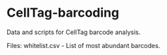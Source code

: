 # CellTag-barcoding
Data and scripts for CellTag barcode analysis.

Files:
whitelist.csv - List of most abundant barcodes.
